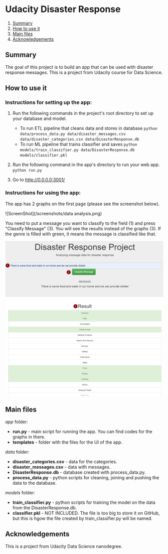 # Udacity Disaster Response

1. [Summary](#summary)
2. [How to use it](#how-to-use-it)
3. [Main files](#main-files)
6. [Acknowledgements](#acknowledgements)

## Summary

The goal of this project is to build an app that can be used with disaster response messages. This is a project from Udacity course for Data Science.

## How to use it

### Instructions for setting up the app:

1. Run the following commands in the project's root directory to set up your database and model.

    - To run ETL pipeline that cleans data and stores in database
        `python data/process_data.py data/disaster_messages.csv data/disaster_categories.csv data/DisasterResponse.db`
    - To run ML pipeline that trains classifier and saves
        `python models/train_classifier.py data/DisasterResponse.db models/classifier.pkl`

2. Run the following command in the app's directory to run your web app.
    `python run.py`

3. Go to http://0.0.0.0:3001/

### Instructions for using the app:

The app has 2 graphs on the first page (please see the screenshot below).

![ScreenShot](/screenshots/data analysis.png)

You need to put a message you want to classify to the field (1) and press "Classify Message" (3). You will see the results instead of the graphs (3). If the genre is filled with green, it means the message is classified like that.

![ScreenShot](/screenshots/messages.png)

## Main files

*app* folder:

- **run.py** - main script for running the app. You can find codes for the graphs in there.
- **templates** - folder with the files for the UI of the app.

*data* folder:

- **disaster_categories.csv** - data for the categories.
- **disaster_messages.csv** - data with messages.
- **DisasterResponse.db** - database created with process_data.py.
- **process_data.py** - python scripts for cleaning, joining and pushing the data to the database.

*models* folder:

- **train_classifier.py** - python scripts for training the model on the data from the DisasterResponse.db. 
- **classifier.pkl** - NOT INCLUDED. The file is too big to store it on GitHub, but this is hgow the file created by train_classifier.py will be named.

## Acknowledgements

This is a project from Udacity Data Science nanodegree.